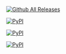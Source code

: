 [![Github All Releases](https://img.shields.io/github/downloads/atom/atom/total.svg)](https://pypi.python.org/pypi?%3Aaction=pkg_edit&name=mana)

[![PyPI](https://img.shields.io/pypi/v/nine.svg)](https://pypi.python.org/pypi?:action=display&name=mana&version=4.21)

[![PyPI](https://img.shields.io/pypi/dm/Django.svg)](https://pypi.python.org/pypi?:action=display&name=mana&version=4.21)

[![PyPI](https://img.shields.io/pypi/dm/Django.svg)](https://pypi.python.org/pypi/mana)